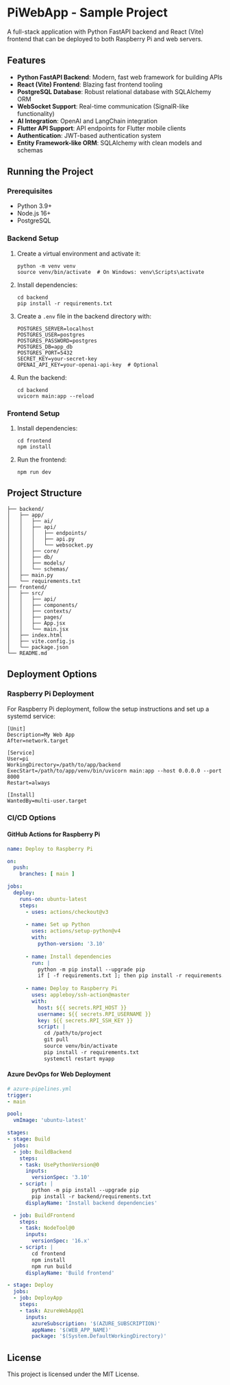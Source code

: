 # PiWebApp - Sample Project

A full-stack application with Python FastAPI backend and React (Vite) frontend that can be deployed to both Raspberry Pi and web servers.

## Features

- **Python FastAPI Backend**: Modern, fast web framework for building APIs
- **React (Vite) Frontend**: Blazing fast frontend tooling
- **PostgreSQL Database**: Robust relational database with SQLAlchemy ORM
- **WebSocket Support**: Real-time communication (SignalR-like functionality)
- **AI Integration**: OpenAI and LangChain integration
- **Flutter API Support**: API endpoints for Flutter mobile clients
- **Authentication**: JWT-based authentication system
- **Entity Framework-like ORM**: SQLAlchemy with clean models and schemas

## Running the Project

### Prerequisites

- Python 3.9+
- Node.js 16+
- PostgreSQL

### Backend Setup

1. Create a virtual environment and activate it:
   ```
   python -m venv venv
   source venv/bin/activate  # On Windows: venv\Scripts\activate
   ```

2. Install dependencies:
   ```
   cd backend
   pip install -r requirements.txt
   ```

3. Create a `.env` file in the backend directory with:
   ```
   POSTGRES_SERVER=localhost
   POSTGRES_USER=postgres
   POSTGRES_PASSWORD=postgres
   POSTGRES_DB=app_db
   POSTGRES_PORT=5432
   SECRET_KEY=your-secret-key
   OPENAI_API_KEY=your-openai-api-key  # Optional
   ```

4. Run the backend:
   ```
   cd backend
   uvicorn main:app --reload
   ```

### Frontend Setup

1. Install dependencies:
   ```
   cd frontend
   npm install
   ```

2. Run the frontend:
   ```
   npm run dev
   ```

## Project Structure

```
├── backend/
│   ├── app/
│   │   ├── ai/
│   │   ├── api/
│   │   │   ├── endpoints/
│   │   │   ├── api.py
│   │   │   └── websocket.py
│   │   ├── core/
│   │   ├── db/
│   │   ├── models/
│   │   └── schemas/
│   ├── main.py
│   └── requirements.txt
├── frontend/
│   ├── src/
│   │   ├── api/
│   │   ├── components/
│   │   ├── contexts/
│   │   ├── pages/
│   │   ├── App.jsx
│   │   └── main.jsx
│   ├── index.html
│   ├── vite.config.js
│   └── package.json
└── README.md
```

## Deployment Options

### Raspberry Pi Deployment

For Raspberry Pi deployment, follow the setup instructions and set up a systemd service:

```
[Unit]
Description=My Web App
After=network.target

[Service]
User=pi
WorkingDirectory=/path/to/app/backend
ExecStart=/path/to/app/venv/bin/uvicorn main:app --host 0.0.0.0 --port 8000
Restart=always

[Install]
WantedBy=multi-user.target
```

### CI/CD Options

#### GitHub Actions for Raspberry Pi

```yaml
name: Deploy to Raspberry Pi

on:
  push:
    branches: [ main ]

jobs:
  deploy:
    runs-on: ubuntu-latest
    steps:
      - uses: actions/checkout@v3
      
      - name: Set up Python
        uses: actions/setup-python@v4
        with:
          python-version: '3.10'
          
      - name: Install dependencies
        run: |
          python -m pip install --upgrade pip
          if [ -f requirements.txt ]; then pip install -r requirements.txt; fi
          
      - name: Deploy to Raspberry Pi
        uses: appleboy/ssh-action@master
        with:
          host: ${{ secrets.RPI_HOST }}
          username: ${{ secrets.RPI_USERNAME }}
          key: ${{ secrets.RPI_SSH_KEY }}
          script: |
            cd /path/to/project
            git pull
            source venv/bin/activate
            pip install -r requirements.txt
            systemctl restart myapp
```

#### Azure DevOps for Web Deployment

```yaml
# azure-pipelines.yml
trigger:
- main

pool:
  vmImage: 'ubuntu-latest'

stages:
- stage: Build
  jobs:
  - job: BuildBackend
    steps:
    - task: UsePythonVersion@0
      inputs:
        versionSpec: '3.10'
    - script: |
        python -m pip install --upgrade pip
        pip install -r backend/requirements.txt
      displayName: 'Install backend dependencies'

  - job: BuildFrontend
    steps:
    - task: NodeTool@0
      inputs:
        versionSpec: '16.x'
    - script: |
        cd frontend
        npm install
        npm run build
      displayName: 'Build frontend'

- stage: Deploy
  jobs:
  - job: DeployApp
    steps:
    - task: AzureWebApp@1
      inputs:
        azureSubscription: '$(AZURE_SUBSCRIPTION)'
        appName: '$(WEB_APP_NAME)'
        package: '$(System.DefaultWorkingDirectory)'
```

## License

This project is licensed under the MIT License.
